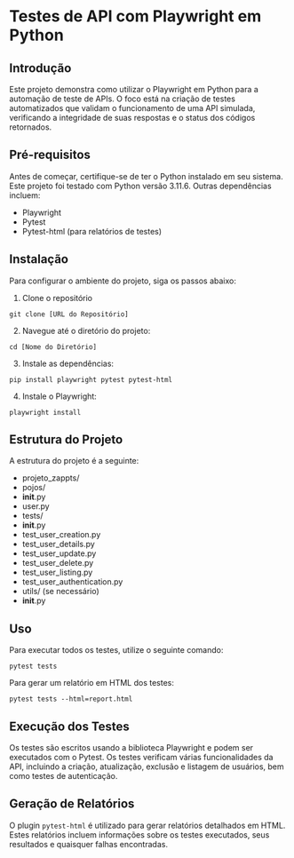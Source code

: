 # Testes de API com Playwright em Python

## Introdução
Este projeto demonstra como utilizar o Playwright em Python para a automação de teste de APIs. O foco está na criação de testes automatizados que validam o funcionamento de uma API simulada, verificando a integridade de suas respostas e o status dos códigos retornados.

## Pré-requisitos
Antes de começar, certifique-se de ter o Python instalado em seu sistema. Este projeto foi testado com Python versão 3.11.6. Outras dependências incluem:

* Playwright
* Pytest
* Pytest-html (para relatórios de testes)

## Instalação
Para configurar o ambiente do projeto, siga os passos abaixo:

1. Clone o repositório
````
git clone [URL do Repositório]
````

2. Navegue até o diretório do projeto:
````
cd [Nome do Diretório]
````

3. Instale as dependências:
````
pip install playwright pytest pytest-html
````

4. Instale o Playwright:
````
playwright install
````


## Estrutura do Projeto
A estrutura do projeto é a seguinte:
- projeto_zappts/
- pojos/
 - __init__.py
 - user.py
- tests/
 - __init__.py
 - test_user_creation.py
 - test_user_details.py
 - test_user_update.py
 - test_user_delete.py
 - test_user_listing.py
 - test_user_authentication.py
- utils/ (se necessário)
 - __init__.py

## Uso
Para executar todos os testes, utilize o seguinte comando:
````
pytest tests
````

Para gerar um relatório em HTML dos testes:
````
pytest tests --html=report.html
````

## Execução dos Testes
Os testes são escritos usando a biblioteca Playwright e podem ser executados com o Pytest. Os testes verificam várias funcionalidades da API, incluindo a criação, atualização, exclusão e listagem de usuários, bem como testes de autenticação.

## Geração de Relatórios
O plugin `pytest-html` é utilizado para gerar relatórios detalhados em HTML. Estes relatórios incluem informações sobre os testes executados, seus resultados e quaisquer falhas encontradas.




